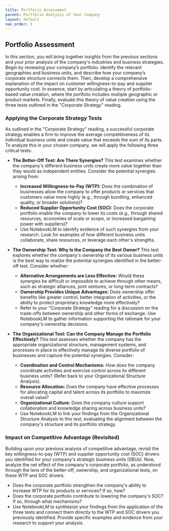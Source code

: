```yaml
---
title: Portfolio Assessment
parent: Portfolio Analysis of Your Company
layout: default
nav_order: 5
---
```


## Portfolio Assessment

In this section, you will bring together insights from the previous sections and your prior analysis of the company's industries and business strategies. Begin by reviewing your company’s portfolio: identify the relevant geographies and business units, and describe how your company’s corporate structure connects them. Then, develop a comprehensive explanation of the impact on customer willingness-to-pay and supplier opportunity cost. In essence, start by articulating a theory of portfolio-based value creation, where the portfolio includes multiple geographic or product markets. Finally, evaluate this theory of value creation using the three tests outlined in the "Corporate Strategy" reading. 

### Applying the Corporate Strategy Tests

As outlined in the "Corporate Strategy" reading, a successful corporate strategy enables a firm to improve the average competitiveness of its individual business units and create value that exceeds the sum of its parts. To analyze this in your chosen company, we will apply the following three critical tests:

* **The Better-Off Test: Are There Synergies?** This test examines whether the company's different business units create more value together than they would as independent entities. Consider the potential synergies arising from:
    * **Increased Willingness-to-Pay (WTP):** Does the combination of businesses allow the company to offer products or services that customers value more highly (e.g., through bundling, enhanced quality, or broader solutions)?
    * **Reduced Supplier Opportunity Cost (SOC):** Does the corporate portfolio enable the company to lower its costs (e.g., through shared resources, economies of scale or scope, or increased bargaining power with suppliers)?
    * Use NotebookLM to identify evidence of such synergies from your research. Look for examples of how different business units collaborate, share resources, or leverage each other's strengths.

* **The Ownership Test: Why Is the Company the Best Owner?** This test explores whether the company's ownership of its various business units is the best way to realize the potential synergies identified in the better-off test. Consider whether:
    * **Alternative Arrangements are Less Effective:** Would these synergies be difficult or impossible to achieve through other means, such as strategic alliances, joint ventures, or long-term contracts?
    * **Ownership Provides Unique Advantages:** Does ownership offer benefits like greater control, better integration of activities, or the ability to protect proprietary knowledge more effectively?
    * Refer to your "Corporate Strategy" reading for a discussion on the trade-offs between ownership and other forms of exchange. Use NotebookLM to gather information supporting the rationale for your company's ownership decisions.

* **The Organizational Test: Can the Company Manage the Portfolio Effectively?** This test assesses whether the company has the appropriate organizational structure, management systems, and processes in place to effectively manage its diverse portfolio of businesses and capture the potential synergies. Consider:
    * **Coordination and Control Mechanisms:** How does the company coordinate activities and exercise control across its different business units? (Refer back to your Organizational Structure Analysis).
    * **Resource Allocation:** Does the company have effective processes for allocating capital and talent across its portfolio to maximize overall value?
    * **Organizational Culture:** Does the company culture support collaboration and knowledge sharing across business units?
    * Use NotebookLM to link your findings from the Organizational Structure Analysis to this test, evaluating the alignment between the company's structure and its portfolio strategy.

### Impact on Competitive Advantage (Revisited)

Building upon your previous analysis of competitive advantage, revisit the key willingness-to-pay (WTP) and supplier opportunity cost (SOC) drivers you identified for your company's strategic business units (SBUs). Now, analyze the net effect of the company's corporate portfolio, as understood through the lens of the better-off, ownership, and organizational tests, on these WTP and SOC drivers.

* Does the corporate portfolio strengthen the company's ability to increase WTP for its products or services? If so, how?
* Does the corporate portfolio contribute to lowering the company's SOC? If so, through what mechanisms?
* Use NotebookLM to synthesize your findings from the application of the three tests and connect them directly to the WTP and SOC drivers you previously identified. Provide specific examples and evidence from your research to support your analysis.
